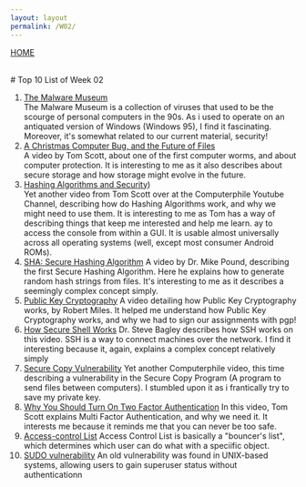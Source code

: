 ```yaml
---
layout: layout
permalink: /W02/
---
```

[HOME](../README.md)

<br>
# Top 10 List of Week 02

1. [The Malware Museum](http://archive.org/details/malwaremuseum)<br>
The Malware Museum is a collection of viruses that used to be the scourge of personal computers in the 90s. As i used to operate on an antiquated version of Windows (Windows 95), I find it fascinating. Moreover, it's somewhat related to our current material, security!
2. [A Christmas Computer Bug, and the Future of Files](https://www.youtube.com/watch?v=kNm-b1UXGTYA)<br>
A video by Tom Scott, about one of the first computer worms, and about computer protection. It is interesting to me as it also describes about secure storage and how storage might evolve in the future. 
3. [Hashing Algorithms and Security](https://www.youtube.com/watch?v=b4b8ktEV4Bg))<br>
Yet another video from Tom Scott over at the Computerphile Youtube Channel, describing how do Hashing Algorithms work, and why we might need to use them. It is interesting to me as Tom has a way of describing things that keep me interested and help me learn.
ay to access the console from within a GUI. It is usable almost universally across all operating systems (well, except most consumer Android ROMs).
4. [SHA: Secure Hashing Algorithm](https://www.youtube.com/watch?v=DMtFhACPnTY)
A video by Dr. Mike Pound, describing the first Secure Hashing Algorithm. Here he explains how to generate random hash strings from files. It's interesting to me as it describes a seemingly complex concept simply.
5. [Public Key Cryptography](https://www.youtube.com/watch?v=GSIDS_lvRv4)
A video detailing how Public Key Cryptography works, by Robert Miles. It helped me understand how Public Key Cryptography works, and why we had to sign our assignments with pgp!
6. [How Secure Shell Works](https://www.youtube.com/watch?v=ORcvSkgdA58)
Dr. Steve Bagley describes how SSH works on this video. SSH is a way to connect machines over the network. I find it interesting because it, again, explains a complex concept relatively simply
7. [Secure Copy Vulnerability](https://www.youtube.com/watch?v=fcesKgfSPq4)
Yet another Computerphile video, this time describing a vulnerability in the Secure Copy Program (A program to send files between computers). I stumbled upon it as i frantically try to save my private key.
8. [Why You Should Turn On Two Factor Authentication](https://www.youtube.com/watch?v=hGRii5f_uSc)
In this video, Tom Scott explains Multi Factor Authentication, and why we need it. It interests me because it reminds me that you can never be too safe.
9. [Access-control List](https://en.wikipedia.org/wiki/Access-control_list)
Access Control List is basically a "bouncer's list", which determines which user can do what with a speciific object.
10. [SUDO vulnerability](https://blog.qualys.com/vulnerabilities-research/2021/01/26/cve-2021-3156-heap-based-buffer-overflow-in-sudo-baron-samedit)
An old vulnerability was found in UNIX-based systems, allowing users to gain superuser status without authenticationn
